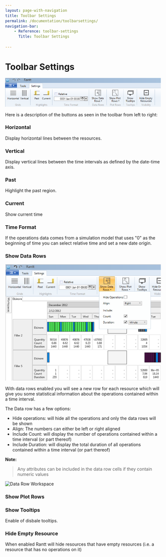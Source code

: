 ```yaml
---
layout: page-with-navigation
title: Toolbar Settings
permalink: /documentation/toolbarsettings/
navigation-bar:
    - Reference: toolbar-settings
      Title: Toolbar Settings

---
```

# Toolbar Settings

![Toolbar Settings](img/ToolbarSettings.png)

Here is a description of the buttons as seen in the toolbar from left to right:

### Horizontal

Display horizontal lines between the resources.

### Vertical

Display vertical lines between the time intervals as defined by the date-time axis.

### Past

Highlight the past region.

### Current

Show current time

### Time Format

If the operations data comes from a simulation model that uses "0" as the beginning of time you can select relative time and set a new date origin.

### Show Data Rows

![Data Rows](img/DataRows.png)

With data rows enabled you will see a new row for each resource which will give you some statistical information about the operations contained within a time interval.

The Data row has a few options:

- Hide operations: will hide all the operations and only the data rows will be shown
- Align: The numbers can either be left or right aligned
- Include Count: will display the number of operations contained within a time interval (or part thereof)
- Include Duration: will display the total duration of all operations contained within a time interval (or part thereof)

**Note:**

> Any attributes can be included in the data row cells if they contain numeric values

![Data Row Workspace](/img/DataRowWorkspace.png)

### Show Plot Rows


### Show Tooltips

Enable of disbale tooltips.

### Hide Empty Resource

When enabled Rantt will hide resources that have empty resources (i.e. a resource that has no operations on it)
